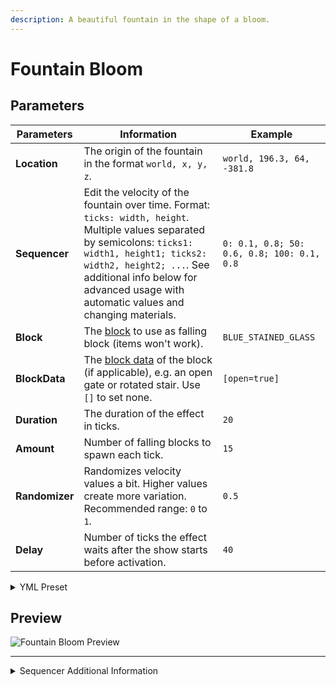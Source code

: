 ```yaml
---
description: A beautiful fountain in the shape of a bloom.
---
```


# Fountain Bloom

## Parameters

| Parameters      | Information                                                                                                                                                                                                                                                               | Example                                    |
|-----------------|---------------------------------------------------------------------------------------------------------------------------------------------------------------------------------------------------------------------------------------------------------------------------|--------------------------------------------|
| **Location**    | The origin of the fountain in the format `world, x, y, z`.                                                                                                                                                                                                                | `world, 196.3, 64, -381.8`                 |
| **Sequencer**   | Edit the velocity of the fountain over time. Format: `ticks: width, height`. Multiple values separated by semicolons: `ticks1: width1, height1; ticks2: width2, height2; ...`. See additional info below for advanced usage with automatic values and changing materials. | `0: 0.1, 0.8; 50: 0.6, 0.8; 100: 0.1, 0.8` |
| **Block**       | The [block](https://hub.spigotmc.org/javadocs/bukkit/org/bukkit/Material.html) to use as falling block (items won't work).                                                                                                                                                | `BLUE_STAINED_GLASS`                       |
| **BlockData**   | The [block data](https://minecraft.wiki/w/Block_states) of the block (if applicable), e.g. an open gate or rotated stair. Use `[]` to set none.                                                                                                                           | `[open=true]`                              |
| **Duration**    | The duration of the effect in ticks.                                                                                                                                                                                                                                      | `20`                                       |
| **Amount**      | Number of falling blocks to spawn each tick.                                                                                                                                                                                                                              | `15`                                       |
| **Randomizer**  | Randomizes velocity values a bit. Higher values create more variation. Recommended range: `0` to `1`.                                                                                                                                                                     | `0.5`                                      |
| **Delay**       | Number of ticks the effect waits after the show starts before activation.                                                                                                                                                                                                 | `40`                                       |

<details>
<summary>YML Preset</summary>

```yaml
'1':
  Type: FOUNTAIN_BLOOM
  Location: 'world, 0, 0, 0'
  Sequencer: '0: 0.1, 0.8; 50: 0.6, 0.8; 100: 0.1, 0.8'
  Block: BLUE_STAINED_GLASS
  BlockData: []
  Duration: 20
  Amount: 15
  Randomizer: 0
  Delay: 0
```

</details>

## Preview

![Fountain Bloom Preview](../assets/previews/fountain_bloom.gif)

---

<details>
<summary>Sequencer Additional Information</summary>
:::info

### Sequencer Additional Information

The sequencer format is:

```
tick: width, height; tick: width, height; ...
```

**Advanced usage:**

* **Automatic values:** Use `~` to let the plugin calculate the value automatically.

  Example:

  ```
  0: 0.0, 0.0;
  50: ~, 0.75;
  100: 0.3, ~;
  ```

* **Changing materials:** Add a material name as a third value to change the block used at that tick.

  Example:

  ```
  0: 0.0, 0.0, RED_WOOL;
  50: ~, ~, YELLOW_WOOL;
  100: 0.3, 0.75, ORANGE_WOOL;
  ```

:::
</details>